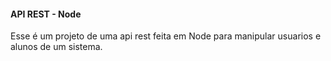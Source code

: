 #### API REST - Node

Esse é um projeto de uma api rest feita em Node para manipular usuarios e alunos de um sistema.
